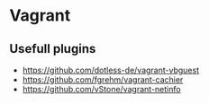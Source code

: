 # Vagrant

## Usefull plugins
- https://github.com/dotless-de/vagrant-vbguest
- https://github.com/fgrehm/vagrant-cachier
- https://github.com/vStone/vagrant-netinfo

